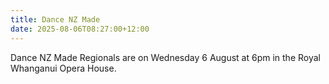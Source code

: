 ```yaml
---
title: Dance NZ Made
date: 2025-08-06T08:27:00+12:00
---
```

Dance NZ Made Regionals are on Wednesday 6 August at 6pm in the Royal Whanganui Opera House.
